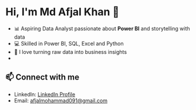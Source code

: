 # Hi, I'm Md Afjal Khan 👋

- 📊 Aspiring Data Analyst passionate about **Power BI** and storytelling with data  
- 💻 Skilled in Power BI, SQL, Excel and Python   
- 🚀 I love turning raw data into business insights
- 
## 📫 Connect with me
- LinkedIn: [LinkedIn Profile](https://www.linkedin.com/in/md-afjal-khan-012b83192/)  
- Email: afjalmohammad091@gmail.com
